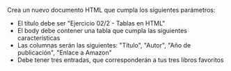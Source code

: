 Crea un nuevo documento HTML que cumpla los siguientes parámetros:

- El título debe ser "Ejercicio 02/2 - Tablas en HTML"
- El body debe contener una tabla que cumpla las siguientes características
- Las columnas serán las siguientes: "Título", "Autor", "Año de publicación", "Enlace a Amazon"
- Debe tener tres entradas, que corresponderán a tus tres libros favoritos